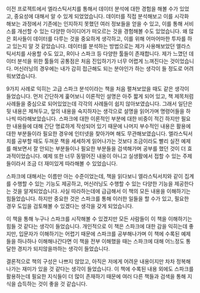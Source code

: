 이전 프로젝트에서 엘라스틱서치를 통해서 데이터 분석에 대한 경험을 해볼 수가 있었고, 중요성에 대해서 알 수 있게 되었었습니다. 데이터를 직접 분석해보고 이를 시각화 해보는 과정에서 기존에는 인지하지 못했던 여러 정보들을 얻을 수 있고, 이를 통해 서비스를 개선할 수 있는 다양한 아이디어가 떠오르는 것을 경험해볼 수도 있었습니다. 왜 많은 회사들이 데이터를 다루는 것을 중요하게 생각하고, 이를 위해 어마어마한 투자를 하고 있는지 알 것 같았습니다. 데이터를 분석하는 방법으로는 제가 사용해보았던 엘라스틱서치를 사용할 수도 있고, R이나 스파크 등 다양한 툴들이 존재합니다. 제가 느꼈던 데이터 분석을 위한 툴들의 공통점은 처음 진입하기가 너무 어렵게 느껴진다는 것이었습니다. 머신러닝의 경우에는 내가 감히 접근해도 되는 분야인가 하는 생각이 들 정도로 어려워보였습니다. 

9가지 사례로 익히는 고급 스파크 분석이라는 책을 처음 펼쳐보았을 때도 같은 생각이 들었습니다. 먼저 간단하게 훑어보니 이론적인 설명은 아주 짧게 되어 있고, 책 제목처럼 사례들을 중심으로 되어있었는데 각각의 사례들이 쉽지 않아보였습니다. 그래서 일단은 뒷 내용은 제쳐두고, 앞의 내용을 숙지하자는 생각으로 설명을 읽어가며 명령어들을 하나씩 따라해보았습니다. 스파크에 대한 이론적인 부분에 대한 비중이 적긴 하지만 필요한 내용들에 대해 간단 명료하게 작성되어 있기 때문에 나머지 부수적인 내용은 활용에 대한 부분들이라 필요한 경우에 인터넷을 찾아가며 해도 무관해보였습니다. 엘라스틱서치를 공부할 때도 두꺼운 책을 세세하게 읽어나가는 것보다 조금이라도 빨리 실전 예제를 해보면서 잘 안되는 부분들이나 필요한 부분들을 검색해가며 공부를 했던 것이 더 효과적이었습니다. 예제 또한 너무 동떨어진 내용이 아니고 실생활에서 접할 수 있는 주제들이라서 조금 더 재미있게 따라해볼 수 있었습니다.

스파크에 대해서는 이름만 아는 수준이었는데, 책을 읽다보니 엘라스틱서치와 같이 집계를 수행할 수 있는  기능도 제공하고, 머신러닝도 수행할 수 있는 다양한 기능을 제공한다는 것을 알게되었습니다. 사실 따라하는데에 급급해서 이 책의 모든 내용을 이해하기는 힘들었습니다. 하지만 중요한 것은 스파크를 통해 이러한 일들을 할 수가 있고, 필요한 경우 도입을 검토해볼 수 있겠다는 생각을 갖게 되었습니다. 

이 책을 통해 누구나 스파크를 시작해볼 수 있겠지만 모든 사람들이 이 책을 이해하기는 힘들 것 같다는 생각이 들었습니다. 개인적으로 이 책은 스파크에 대한 감을 익히는데 좋지만, 입문자가 이해하기는 어렵기 때문에 스파크를 공부해나가며 이 책에 수록된 예제들을 하나하나 이해해나간다면 이 책을 전부 이해했을 때는 스파크에 대해 어느정도 통달한 경지가 되지않을까하는 생각이 들었습니다.

결론적으로 책의 구성은 나쁘지 않았고, 아직은 저에게 어려운 내용이지만 차차 정복해나가는 재미가 있을 것 같다는 생각이 들었습니다. 이 책에 수록된 내용 외에도 스파크를 활용하는데 필요한 지식들이 더 많이 존재하기 때문에 여러 다른 책들과 검색을 통해 지식을 습득하는 것이 좋을 것 같습니다.